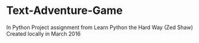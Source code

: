 # Text-Adventure-Game
In Python
Project assignment from Learn Python the Hard Way (Zed Shaw)
Created locally in March 2016
